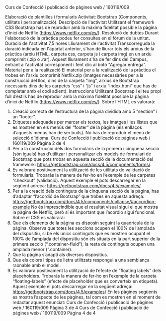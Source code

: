 Curs de Confecció i publicació de pàgines web / 160119/009

Elaboració de plantilles i formularis
Activitat: Bootstrap (Components, utilitats i personalització).
Descripció de l'activitat
Utilitzant el framework CSS Bootstrap has de reproduir amb la màxima fidelitat possible la pàgina d’inici de Netflix (https://www.netflix.com/es/).
Resolució de dubtes
Durant l'elaboració de la pràctica podeu fer consultes en el fòrum de la unitat.
Duració de l'activitat
7,5 hores
Lliurament de l'activitat
Transcorreguda la duració indicada en l'apartat anterior, s'han de lliurar tots els arxius de la pràctica (arxiu HTML, carpeta css, carpeta js i carpeta img) en un arxiu comprimit (.zip o .rar). Aquest lliurament s'ha de fer dins del Campus, entrant a l'activitat corresponent i fent clic al botó "Agregar entrega".
Material per a la realització
El material per a la realització de la pràctica el trobes en l'arxiu comprimit Netflix.zip (imatges necessàries per a la construcció del lloc, dins de la carpeta “img”, arxius de Bootstrap necessaris dins de les carpetes “css” i “js” i arxiu “index.html” que has de completar amb el codi adient).
Instruccions
Utilitzant Bootstrap i el teu propi full d’estils has de reproduir amb la màxima fidelitat possible la pàgina d’inici de Netflix (https://www.netflix.com/es/). Sobre l’HTML es valorarà:
1) Creació correcta de l’estructura de la pàgina dividida amb 5 “section” i un “footer”.
2) Etiquetes adequades per marcar els textos, les imatges i les llistes que es mostren en els menús del “footer” de la pàgina (els enllaços d’aquests menús han de ser buits). No has de reproduir el menú de selecció d’idioma.
Curs de Confecció i publicació de pàgines web / 160119/009
Pàgina 2 de 4
3) Per a la construcció dels dos formularis de la primera i cinquena secció (són iguals) has d’utilitzar i personalitzar els models de formulari de Bootstrap que pots trobar en aquesta secció de la documentació del framework: https://getbootstrap.com/docs/4.5/components/forms/.
4) Es valorarà positivament la utilització de les utilitats de validació de formularis. Trobaràs la manera de fer-ho en l’exemple de les carpetes “checkout” (validació). Aquest exemple el pots descarregar en la següent adreça: https://getbootstrap.com/docs/4.5/examples/
5) Per a la creació dels continguts de la cinquena secció de la pàgina, has d’adaptar “l’acordió de Bootsrap” que trobes en aquesta adreça: https://getbootstrap.com/docs/4.5/components/collapse/#accordion-example No és imprescindible que el resultat visual sigui el que mostra la pàgina de Netflix, però sí és important que l’acordió sigui funcional.
Sobre el CSS es valorarà:
1) Que els elements de la pàgina es disposin seguint la quadrícula de la pàgina. Observa que totes les seccions ocupen el 100% de l’amplada del dispositiu, si bé els únics continguts que es mostren ocupant el 100% de l’amplada del dispositiu són els situats en la part superior de la primera secció (“.container-fluid”); la resta de continguts ocupen una amplada menor (“.container).
2) Que la pàgina s’adapti als diversos dispositius.
3) Que els colors i tipus de lletra utilitzats respongui a una semblança raonable amb el model.
4) Es valorarà positivament la utilització de l’efecte de “floating labels” dels placeholders. Trobaràs la manera de fer-ho en l’exemple de la carpeta “floating-labels” (efecte de placeholder que es converteix en etiqueta). Aquest exemple el pots descarregar en la següent adreça: https://getbootstrap.com/docs/4.5/examples/
En les pàgines següents es mostra l’aspecte de les pàgines, tal com es mostren en el moment de redactar aquest enunciat:
Curs de Confecció i publicació de pàgines web / 160119/009
Pàgina 3 de 4
Curs de Confecció i publicació de pàgines web / 160119/009
Pàgina 4 de 4

